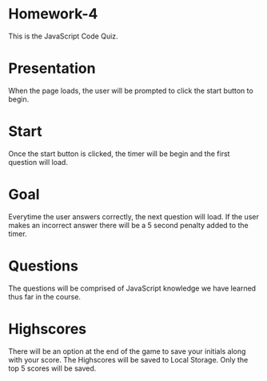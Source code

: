 # Homework-4
This is the JavaScript Code Quiz.

# Presentation
When the page loads, the user will be prompted to click the start button to begin.

# Start
Once the start button is clicked, the timer will be begin and the first question will load. 

# Goal
Everytime the user answers correctly, the next question will load. If the user makes an incorrect answer there will be a 5 second penalty added to the timer.

# Questions
The questions will be comprised of JavaScript knowledge we have learned thus far in the course.

# Highscores
There will be an option at the end of the game to save your initials along with your score. The Highscores will be saved to Local Storage. Only the top 5 scores will be saved.
